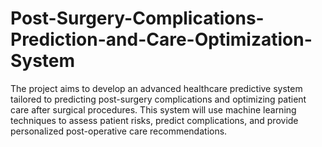 # Post-Surgery-Complications-Prediction-and-Care-Optimization-System
The project aims to develop an advanced healthcare predictive system tailored to predicting post-surgery complications and optimizing patient care after surgical procedures. This system will use machine learning techniques to assess patient risks, predict complications, and provide personalized post-operative care recommendations.
